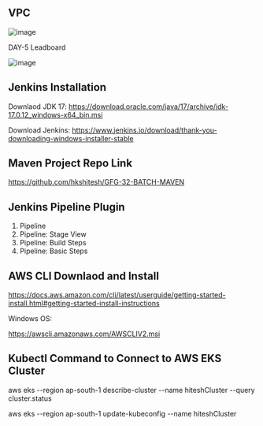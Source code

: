 ## VPC

![image](https://github.com/user-attachments/assets/b6affa58-5bc6-46d1-a7ee-251a8dd22784)

DAY-5 Leadboard

![image](https://github.com/user-attachments/assets/81165ded-6229-4c2d-9e24-8d3853c1bc47)


## Jenkins Installation 

Downlaod JDK 17:  https://download.oracle.com/java/17/archive/jdk-17.0.12_windows-x64_bin.msi

Download Jenkins: https://www.jenkins.io/download/thank-you-downloading-windows-installer-stable


## Maven Project Repo Link

https://github.com/hkshitesh/GFG-32-BATCH-MAVEN


## Jenkins Pipeline Plugin

1. Pipeline
2. Pipeline: Stage View
3. Pipeline: Build Steps
4. Pipeline: Basic Steps

## AWS CLI Downlaod and Install
https://docs.aws.amazon.com/cli/latest/userguide/getting-started-install.html#getting-started-install-instructions

Windows OS:

https://awscli.amazonaws.com/AWSCLIV2.msi

## Kubectl Command to Connect to AWS EKS Cluster

aws eks --region ap-south-1 describe-cluster --name hiteshCluster --query cluster.status

aws eks --region ap-south-1 update-kubeconfig --name hiteshCluster
